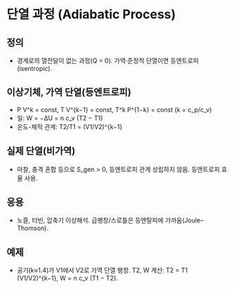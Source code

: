 # 단열 과정 (Adiabatic Process)

## 정의
- 경계로의 열전달이 없는 과정(Q = 0). 가역·준정적 단열이면 등엔트로피(isentropic).

## 이상기체, 가역 단열(등엔트로피)
- P V^k = const, T V^{k−1} = const, T^k P^{1−k} = const (k = c_p/c_v)
- 일: W = −ΔU = n c_v (T2 − T1)
- 온도-체적 관계: T2/T1 = (V1/V2)^{k−1}

## 실제 단열(비가역)
- 마찰, 충격 혼합 등으로 S_gen > 0, 등엔트로피 관계 성립하지 않음. 등엔트로피 효율 사용.

## 응용
- 노즐, 터빈, 압축기 이상해석. 급팽창/스로틀은 등엔탈피에 가까움(Joule–Thomson).

## 예제
- 공기(k≈1.4)가 V1에서 V2로 가역 단열 팽창. T2, W 계산: T2 = T1 (V1/V2)^{k−1}, W = n c_v (T1 − T2).

